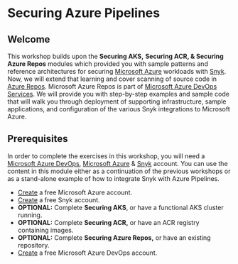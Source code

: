 # Securing Azure Pipelines

## Welcome

This workshop builds upon the **Securing AKS,** **Securing ACR, & Securing Azure Repos** modules which provided you with sample patterns and reference architectures for securing [Microsoft Azure](https://azure.microsoft.com/en-us/) workloads with [Snyk](https://snyk.io/). Now, we will extend that learning and cover scanning of source code in [Azure Repos](https://azure.microsoft.com/en-us/services/devops/repos/). Microsoft Azure Repos is part of [Microsoft Azure DevOps Services](https://azure.microsoft.com/en-us/solutions/devops/). We will provide you with step-by-step examples and sample code that will walk you through deployment of supporting infrastructure, sample applications, and configuration of the various Snyk integrations to Microsoft Azure.

## Prerequisites

In order to complete the exercises in this workshop, you will need a [Microsoft Azure DevOps](https://azure.microsoft.com/en-us/services/devops/), [Microsoft Azure](https://azure.microsoft.com/) & [Snyk](https://snyk.io/) account. You can use the content in this module either as a continuation of the previous workshops or as a stand-alone example of how to integrate Snyk with Azure Pipelines.

* [Create](https://azure.microsoft.com/en-us/free) a free Microsoft Azure account.
* [Create](https://snyk.io/login) a free Snyk account.
* **OPTIONAL:** Complete **Securing AKS**, or have a functional AKS cluster running.
* **OPTIONAL:** Complete **Securing ACR,** or have an ACR registry containing images.
* **OPTIONAL:** Complete **Securing Azure Repos,** or have an existing repository.
* [Create](https://azure.microsoft.com/en-us/services/devops/) a free Microsoft Azure DevOps account.
